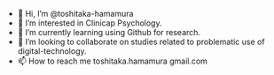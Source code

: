 - 👋 Hi, I’m @toshitaka-hamamura
- 👀 I’m interested in Clinicap Psychology.
- 🌱 I’m currently learning using Github for research.
- 💞️ I’m looking to collaborate on studies related to problematic use of digital-technology.
- 📫 How to reach me toshitaka.hamamura <at> gmail.com

<!---
toshitaka-hamamura/toshitaka-hamamura is a ✨ special ✨ repository because its `README.md` (this file) appears on your GitHub profile.
You can click the Preview link to take a look at your changes.
--->

